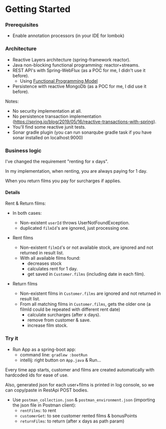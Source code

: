 # Getting Started

### Prerequisites
- Enable annotation processors  (in your IDE for lombok) 

### Architecture
- Reactive Layers architecture (spring-framework reactor).
- Java non-blocking functional programming: reactor+streams.
- REST API's with Spring-WebFlux (as a POC for me, I didn't use it before).
    - Using [Functional Programming Model](https://docs.spring.io/spring-framework/docs/5.0.0.BUILD-SNAPSHOT/spring-framework-reference/html/web-reactive.html#_functional_programming_model)
- Persistence with reactive MongoDb (as a POC for me, I did use it before).

Notes:
- No security implementation at all.
- No persistence transaction implementation (https://spring.io/blog/2019/05/16/reactive-transactions-with-spring).
- You'll find some reactive junit tests.
- Sonar gradle plugin (you can run sonarqube gradle task if you have sonar installed on localhost:9000)
  
### Business logic
I've changed the requirement "renting for x days".

In my implementation, when renting, you are always paying for 1 day.

When you return films you pay for surcharges if applies.

#### Details

Rent & Return films:

- In both cases:
    - Non-existent `userId` throws UserNotFoundException.
    - duplicated `filmId`'s are ignored, just processing one.
      
- Rent films
    - Non-existent `filmId`'s or not available stock, are ignored and not returned in result list.
    - With all available films found:
        - decreases stock
        - calculates rent for 1 day.
        - get saved in `Customer.films` (including date in each film).
- Return films
    - Non-existent films in `Customer.films` are ignored and not returned in result list.
    - From all matching films in `Customer.films`, gets the older one (a filmId could be repeated with different rent date)
        - calculate surcharges (after x days).
        - remove from customer & save.
        - increase film stock.

### Try it
- Run App as a spring-boot app:
    - command line: `gradlew :bootRun`
    - intellij: right button on `App.java` & Run...

Every time app starts, customer and films are created automatically with hardcoded ids for ease of use.

Also, generated json for each user+films is printed in log console, so we can copy/paste in RestApi POST bodies.

- Use `postman_collection.json` & `postman_environment.json` (importing the json file in Postman client):
    - `rentFilms`: to rent
    - `customerGet`: to see customer rented films & bonusPoints
    - `returnFilms`: to return (after x days as path param)
